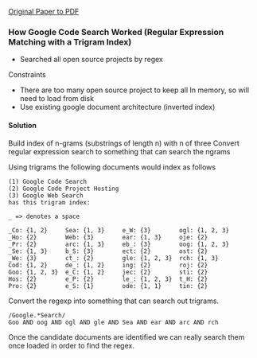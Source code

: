 [Original Paper to PDF](./references/how-google-code-search-worked.pdf)

### How Google Code Search Worked (Regular Expression Matching with a Trigram Index)

- Searched all open source projects by regex

Constraints
- There are too many open source project to keep all In memory, so will need to load from disk
- Use existing google document architecture (inverted index)

#### Solution
Build index of n-grams (substrings of length n) with n of three
Convert regular expression search to something that can search the ngrams

Using trigrams the following documents would index as follows

```
(1) Google Code Search
(2) Google Code Project Hosting
(3) Google Web Search
has this trigram index:

_ => denotes a space

_Co: {1, 2}     Sea: {1, 3}     e_W: {3}        ogl: {1, 2, 3}
_Ho: {2}        Web: {3}        ear: {1, 3}     oje: {2}
_Pr: {2}        arc: {1, 3}     eb_: {3}        oog: {1, 2, 3}
_Se: {1, 3}     b_S: {3}        ect: {2}        ost: {2}
_We: {3}        ct_: {2}        gle: {1, 2, 3}  rch: {1, 3}
Cod: {1, 2}     de_: {1, 2}     ing: {2}        roj: {2}
Goo: {1, 2, 3}  e_C: {1, 2}     jec: {2}        sti: {2}
Hos: {2}        e_P: {2}        le_: {1, 2, 3}  t_H: {2}
Pro: {2}        e_S: {1}        ode: {1, 1}     tin: {2}
```

Convert the regexp into something that can search out trigrams.

```
/Google.*Search/
Goo AND oog AND ogl AND gle AND Sea AND ear AND arc AND rch
```

Once the candidate documents are identified we can really search them once loaded in order to find the regex.